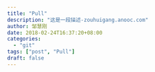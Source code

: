 ```yaml
---
title: "Pull"
description: "这是一段描述-zouhuigang.anooc.com"
author: 邹慧刚
date: 2018-02-24T16:37:20+08:00
categories:
  - "git"
tags: ["post", "Pull"]
draft: false
---
```

